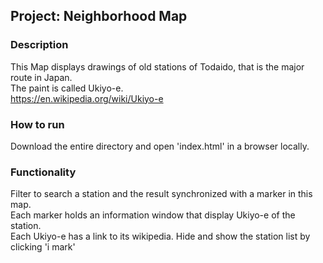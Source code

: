 ## Project: Neighborhood Map

### Description
This Map displays drawings of old stations of Todaido, that is the major route in Japan.<br/>
The paint is called Ukiyo-e.<br/>
https://en.wikipedia.org/wiki/Ukiyo-e<br/>

### How to run
Download the entire directory and open 'index.html' in a browser locally.

### Functionality
Filter to search a station and the result synchronized with a marker in this map.<br/>
Each marker holds an information window that display Ukiyo-e of the station.<br/>
Each Ukiyo-e has a link to its wikipedia.
Hide and show the station list by clicking 'i mark'


